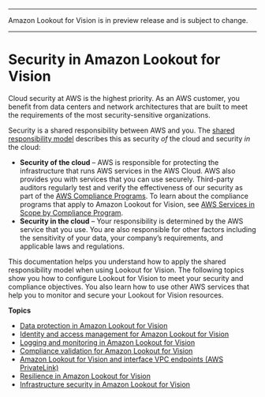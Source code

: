 --------

Amazon Lookout for Vision is in preview release and is subject to change\.

--------

# Security in Amazon Lookout for Vision<a name="security"></a>

Cloud security at AWS is the highest priority\. As an AWS customer, you benefit from data centers and network architectures that are built to meet the requirements of the most security\-sensitive organizations\.

Security is a shared responsibility between AWS and you\. The [shared responsibility model](http://aws.amazon.com/compliance/shared-responsibility-model/) describes this as security *of* the cloud and security *in* the cloud:
+ **Security of the cloud** – AWS is responsible for protecting the infrastructure that runs AWS services in the AWS Cloud\. AWS also provides you with services that you can use securely\. Third\-party auditors regularly test and verify the effectiveness of our security as part of the [AWS Compliance Programs](http://aws.amazon.com/compliance/programs/)\. To learn about the compliance programs that apply to Amazon Lookout for Vision, see [AWS Services in Scope by Compliance Program](http://aws.amazon.com/compliance/services-in-scope/)\.
+ **Security in the cloud** – Your responsibility is determined by the AWS service that you use\. You are also responsible for other factors including the sensitivity of your data, your company’s requirements, and applicable laws and regulations\. 

This documentation helps you understand how to apply the shared responsibility model when using Lookout for Vision\. The following topics show you how to configure Lookout for Vision to meet your security and compliance objectives\. You also learn how to use other AWS services that help you to monitor and secure your Lookout for Vision resources\. 

**Topics**
+ [Data protection in Amazon Lookout for Vision](data-protection.md)
+ [Identity and access management for Amazon Lookout for Vision](security-iam.md)
+ [Logging and monitoring in Amazon Lookout for Vision](security-logging-monitoring.md)
+ [Compliance validation for Amazon Lookout for Vision](lookoutvision-compliance.md)
+ [Amazon Lookout for Vision and interface VPC endpoints \(AWS PrivateLink\)](vpc-interface-endpoints.md)
+ [Resilience in Amazon Lookout for Vision](disaster-recovery-resiliency.md)
+ [Infrastructure security in Amazon Lookout for Vision](infrastructure-security.md)